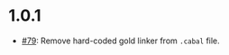 1.0.1
=====

* [#79](https://github.com/serokell/importify/issues/18):
  Remove hard-coded gold linker from `.cabal` file.
